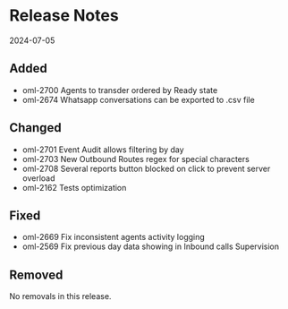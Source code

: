 # Release Notes
2024-07-05

## Added

- oml-2700 Agents to transder ordered by Ready state
- oml-2674 Whatsapp conversations can be exported to .csv file

## Changed

- oml-2701 Event Audit allows filtering by day
- oml-2703 New Outbound Routes regex for special characters
- oml-2708 Several reports button blocked on click to prevent server overload
- oml-2162 Tests optimization

## Fixed

- oml-2669 Fix inconsistent agents activity logging
- oml-2569 Fix previous day data showing in Inbound calls Supervision


## Removed

No removals in this release.
